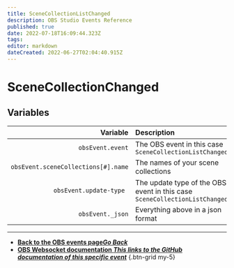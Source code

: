 ```yaml
---
title: SceneCollectionListChanged
description: OBS Studio Events Reference
published: true
date: 2022-07-18T16:09:44.323Z
tags: 
editor: markdown
dateCreated: 2022-06-27T02:04:40.915Z
---
```


# SceneCollectionChanged

## Variables

| Variable | Description |
|---------:|:------------|
| `obsEvent.event` | The OBS event in this case `SceneCollectionListChanged`
| `obsEvent.sceneCollections[#].name` | The names of your scene collections
| `obsEvent.update-type	` | The update type of the OBS event in this case `SceneCollectionListChanged`
| `obsEvent._json` | Everything above in a json format
---

- [<i class="mdi mdi-chevron-left"></i>**Back to the OBS events page*Go Back***](/en/Broadcasters/OBS/Events)
- [<i class="mdi mdi-github"></i> **OBS Websocket documentation *This links to the GitHub documentation of this specific event***](https://github.com/obsproject/obs-websocket/blob/4.x-current/docs/generated/protocol.md#scenecollectionlistchanged)
{.btn-grid my-5}
